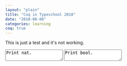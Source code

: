 ```yaml
---
layout: "plain"
title: "Coq in Typeschool 2018"
date: "2018-08-08"
categories: learning
coq: true
---
```



This is just a test and it's not working.


<textarea id="coq-1">
Print nat.
</textarea>


<textarea id="coq-2">
Print bool.
</textarea>
